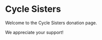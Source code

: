 # Cycle Sisters

Welcome to the Cycle Sisters donation page. 

We appreciate your support! 

<div class='kindful-embed-wrapper' id='kindful-donate-form-991b40b3-0f60-41fb-9679-b2faa8482284'></div>
<script src='https://lionsberg-bloom.kindful.com/embeds/991b40b3-0f60-41fb-9679-b2faa8482284/init.js?type=form' data-embed-id='991b40b3-0f60-41fb-9679-b2faa8482284' data-lookup-type='jquery-selector' data-lookup-value='#kindful-donate-form-991b40b3-0f60-41fb-9679-b2faa8482284'></script> 


